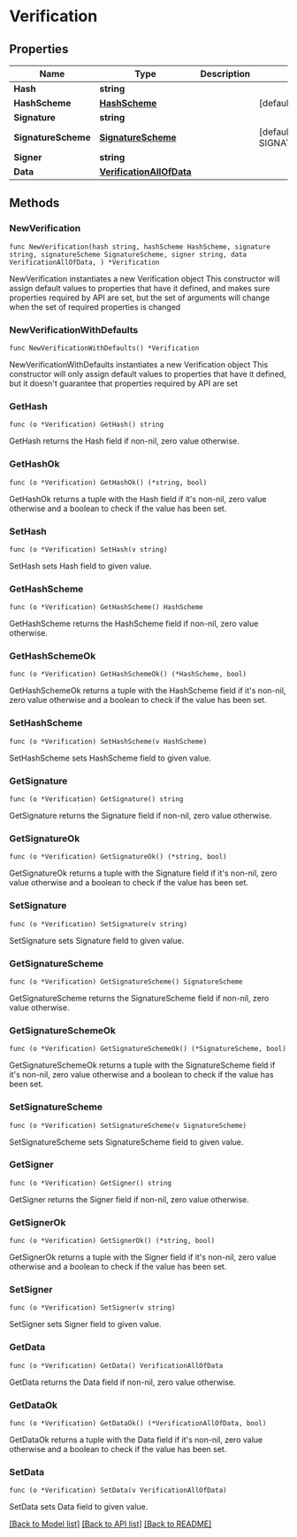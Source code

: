 # Verification

## Properties

Name | Type | Description | Notes
------------ | ------------- | ------------- | -------------
**Hash** | **string** |  | 
**HashScheme** | [**HashScheme**](HashScheme.md) |  | [default to HASHSCHEME_HASH_SCHEME_BLAKE3]
**Signature** | **string** |  | 
**SignatureScheme** | [**SignatureScheme**](SignatureScheme.md) |  | [default to SIGNATURESCHEME_SIGNATURE_SCHEME_ED25519]
**Signer** | **string** |  | 
**Data** | [**VerificationAllOfData**](VerificationAllOfData.md) |  | 

## Methods

### NewVerification

`func NewVerification(hash string, hashScheme HashScheme, signature string, signatureScheme SignatureScheme, signer string, data VerificationAllOfData, ) *Verification`

NewVerification instantiates a new Verification object
This constructor will assign default values to properties that have it defined,
and makes sure properties required by API are set, but the set of arguments
will change when the set of required properties is changed

### NewVerificationWithDefaults

`func NewVerificationWithDefaults() *Verification`

NewVerificationWithDefaults instantiates a new Verification object
This constructor will only assign default values to properties that have it defined,
but it doesn't guarantee that properties required by API are set

### GetHash

`func (o *Verification) GetHash() string`

GetHash returns the Hash field if non-nil, zero value otherwise.

### GetHashOk

`func (o *Verification) GetHashOk() (*string, bool)`

GetHashOk returns a tuple with the Hash field if it's non-nil, zero value otherwise
and a boolean to check if the value has been set.

### SetHash

`func (o *Verification) SetHash(v string)`

SetHash sets Hash field to given value.


### GetHashScheme

`func (o *Verification) GetHashScheme() HashScheme`

GetHashScheme returns the HashScheme field if non-nil, zero value otherwise.

### GetHashSchemeOk

`func (o *Verification) GetHashSchemeOk() (*HashScheme, bool)`

GetHashSchemeOk returns a tuple with the HashScheme field if it's non-nil, zero value otherwise
and a boolean to check if the value has been set.

### SetHashScheme

`func (o *Verification) SetHashScheme(v HashScheme)`

SetHashScheme sets HashScheme field to given value.


### GetSignature

`func (o *Verification) GetSignature() string`

GetSignature returns the Signature field if non-nil, zero value otherwise.

### GetSignatureOk

`func (o *Verification) GetSignatureOk() (*string, bool)`

GetSignatureOk returns a tuple with the Signature field if it's non-nil, zero value otherwise
and a boolean to check if the value has been set.

### SetSignature

`func (o *Verification) SetSignature(v string)`

SetSignature sets Signature field to given value.


### GetSignatureScheme

`func (o *Verification) GetSignatureScheme() SignatureScheme`

GetSignatureScheme returns the SignatureScheme field if non-nil, zero value otherwise.

### GetSignatureSchemeOk

`func (o *Verification) GetSignatureSchemeOk() (*SignatureScheme, bool)`

GetSignatureSchemeOk returns a tuple with the SignatureScheme field if it's non-nil, zero value otherwise
and a boolean to check if the value has been set.

### SetSignatureScheme

`func (o *Verification) SetSignatureScheme(v SignatureScheme)`

SetSignatureScheme sets SignatureScheme field to given value.


### GetSigner

`func (o *Verification) GetSigner() string`

GetSigner returns the Signer field if non-nil, zero value otherwise.

### GetSignerOk

`func (o *Verification) GetSignerOk() (*string, bool)`

GetSignerOk returns a tuple with the Signer field if it's non-nil, zero value otherwise
and a boolean to check if the value has been set.

### SetSigner

`func (o *Verification) SetSigner(v string)`

SetSigner sets Signer field to given value.


### GetData

`func (o *Verification) GetData() VerificationAllOfData`

GetData returns the Data field if non-nil, zero value otherwise.

### GetDataOk

`func (o *Verification) GetDataOk() (*VerificationAllOfData, bool)`

GetDataOk returns a tuple with the Data field if it's non-nil, zero value otherwise
and a boolean to check if the value has been set.

### SetData

`func (o *Verification) SetData(v VerificationAllOfData)`

SetData sets Data field to given value.



[[Back to Model list]](../README.md#documentation-for-models) [[Back to API list]](../README.md#documentation-for-api-endpoints) [[Back to README]](../README.md)


